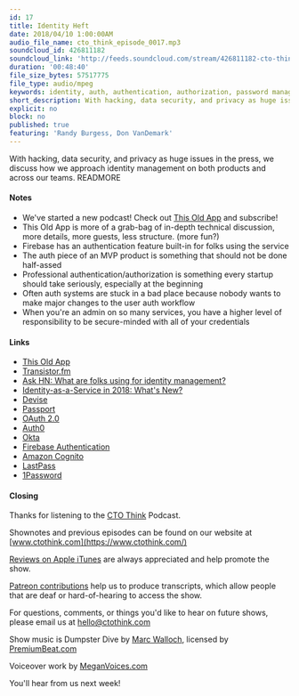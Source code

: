```yaml
---
id: 17
title: Identity Heft
date: 2018/04/10 1:00:00AM
audio_file_name: cto_think_episode_0017.mp3
soundcloud_id: 426811182
soundcloud_link: 'http://feeds.soundcloud.com/stream/426811182-cto-think-episode-17-identity-heft.mp3'
duration: '00:48:40'
file_size_bytes: 57517775
file_type: audio/mpeg
keywords: identity, auth, authentication, authorization, password managers, usernames, 1Password, Auth0, LastPass, Okta
short_description: With hacking, data security, and privacy as huge issues in the press, we discuss how we approach identity management on both products and across our teams
explicit: no
block: no
published: true
featuring: 'Randy Burgess, Don VanDemark'
---
```

With hacking, data security, and privacy as huge issues in the press, we discuss how we approach identity management on both products and across our teams.
READMORE

#### Notes

* We've started a new podcast! Check out [This Old App](https://thisoldapp.online) and subscribe!
* This Old App is more of a grab-bag of in-depth technical discussion, more details, more guests, less structure. (more fun?)
* Firebase has an authentication feature built-in for folks using the service
* The auth piece of an MVP product is something that should not be done half-assed
* Professional authentication/authorization is something every startup should take seriously, especially at the beginning
* Often auth systems are stuck in a bad place because nobody wants to make major changes to the user auth workflow
* When you're an admin on so many services, you have a higher level of responsibility to be secure-minded with all of your credentials

#### Links

* [This Old App](https://thisoldapp.online)
* [Transistor.fm](https://transistor.fm)
* [Ask HN: What are folks using for identity management?](https://news.ycombinator.com/item?id=16700544)
* [Identity-as-a-Service in 2018: What's New?](https://lobste.rs/s/q3ivos/identity_as_service_2018_what_s_new)
* [Devise](https://github.com/plataformatec/devise)
* [Passport](http://www.passportjs.org/)
* [OAuth 2.0](https://oauth.net/2/)
* [Auth0](https://auth0.com)
* [Okta](https://www.okta.com)
* [Firebase Authentication](https://firebase.google.com/products/auth/)
* [Amazon Cognito](https://aws.amazon.com/cognito/)
* [LastPass](https://www.lastpass.com/)
* [1Password](https://1password.com/)

#### Closing

Thanks for listening to the [CTO Think](https://www.ctothink.com) Podcast.  

Shownotes and previous episodes can be found on our website at [www.ctothink.com](https://www.ctothink.com/)  

[Reviews on Apple iTunes](https://itunes.apple.com/us/podcast/cto-think/id1331281544) are always appreciated and help promote the show.  

[Patreon contributions](https://www.patreon.com/ctothink) help us to produce transcripts, which allow people that are deaf or hard-of-hearing to access the show.  

For questions, comments, or things you'd like to hear on future shows, please email us at [hello@ctothink.com](mailto:hello@ctothink.com)  

Show music is Dumpster Dive by [Marc Walloch](http://marcwalloch.com/), licensed by [PremiumBeat.com](https://www.premiumbeat.com)  

Voiceover work by [MeganVoices.com](http://www.meganvoices.com)  

You'll hear from us next week!  
